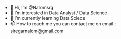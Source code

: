 - 👋 Hi, I’m @Nalomsrg
- 👀 I’m interested in Data Analyst / Data Science
- 🌱 I’m currently learning Data Sciece
- 📫 How to reach me you can contact me on email : siregarnalom@gmail.com

<!---
Nalomsrg/Nalomsrg is a ✨ special ✨ repository because its `README.md` (this file) appears on your GitHub profile.
You can click the Preview link to take a look at your changes.
--->
